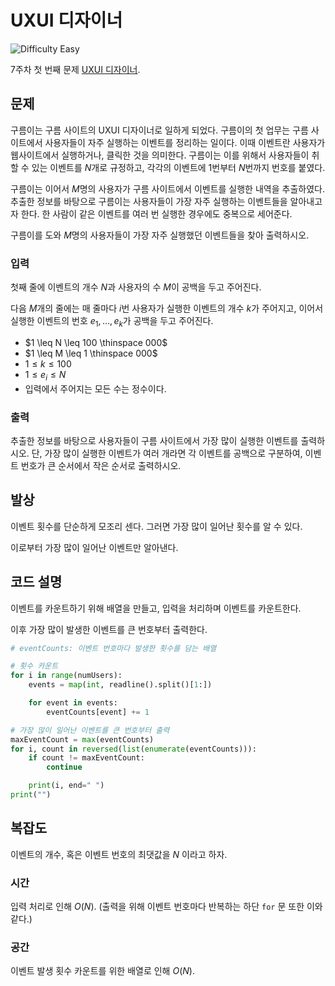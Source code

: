 # UXUI 디자이너

![Difficulty Easy](https://img.shields.io/badge/Difficulty-Easy-green)

7주차 첫 번째 문제 [UXUI 디자이너][problem].

[problem]: https://edu.goorm.io/learn/lecture/33428/%EC%95%8C%EA%B3%A0%EB%A6%AC%EC%A6%98-%EB%A8%BC%EB%8D%B0%EC%9D%B4-%EC%B1%8C%EB%A6%B0%EC%A7%80-%EC%8B%9C%EC%A6%8C1/lesson/1684540/7%EC%A3%BC%EC%B0%A8-%EB%AC%B8%EC%A0%9C-1-uxui-%EB%94%94%EC%9E%90%EC%9D%B4%EB%84%88



## 문제

구름이는 구름 사이트의 UXUI 디자이너로 일하게 되었다.
구름이의 첫 업무는 구름 사이트에서 사용자들이 자주 실행하는 이벤트를 정리하는 일이다.
이때 이벤트란 사용자가 웹사이트에서 실행하거나, 클릭한 것을 의미한다.
구름이는 이를 위해서 사용자들이 취할 수 있는 이벤트를 $N$개로 규정하고, 각각의 이벤트에 $1$번부터 $N$번까지 번호를 붙였다.

구름이는 이어서 $M$명의 사용자가 구름 사이트에서 이벤트를 실행한 내역을 추출하였다.
추출한 정보를 바탕으로 구름이는 사용자들이 가장 자주 실행하는 이벤트들을 알아내고자 한다.
한 사람이 같은 이벤트를 여러 번 실행한 경우에도 중복으로 세어준다.

구름이를 도와 $M$명의 사용자들이 가장 자주 실행했던 이벤트들을 찾아 출력하시오.

### 입력

첫째 줄에 이벤트의 개수 $N$과 사용자의 수 $M$이 공백을 두고 주어진다.

다음 $M$개의 줄에는 매 줄마다 $i$번 사용자가 실행한 이벤트의 개수 $k$가 주어지고, 이어서 실행한 이벤트의 번호 $e_1, \dots, e_k$가 공백을 두고 주어진다.

- $1 \leq N \leq 100 \thinspace 000$
- $1 \leq M \leq 1 \thinspace 000$
- $1 \leq k \leq 100$
- $1 \leq e_i \leq N$
- 입력에서 주어지는 모든 수는 정수이다.

### 출력

추출한 정보를 바탕으로 사용자들이 구름 사이트에서 가장 많이 실행한 이벤트를 출력하시오.
단, 가장 많이 실행한 이벤트가 여러 개라면 각 이벤트를 공백으로 구분하여, 이벤트 번호가 큰 순서에서 작은 순서로 출력하시오.



## 발상

이벤트 횟수를 단순하게 모조리 센다.
그러면 가장 많이 일어난 횟수를 알 수 있다.

이로부터 가장 많이 일어난 이벤트만 알아낸다.



## 코드 설명

이벤트를 카운트하기 위해 배열을 만들고, 입력을 처리하며 이벤트를 카운트한다.

이후 가장 많이 발생한 이벤트를 큰 번호부터 출력한다.

```python
# eventCounts: 이벤트 번호마다 발생한 횟수를 담는 배열

# 횟수 카운트
for i in range(numUsers):
    events = map(int, readline().split()[1:])

    for event in events:
        eventCounts[event] += 1

# 가장 많이 일어난 이벤트를 큰 번호부터 출력
maxEventCount = max(eventCounts)
for i, count in reversed(list(enumerate(eventCounts))):
    if count != maxEventCount:
        continue

    print(i, end=" ")
print("")
```


## 복잡도

이벤트의 개수, 혹은 이벤트 번호의 최댓값을 $N$ 이라고 하자.



### 시간

입력 처리로 인해 $O(N)$.
(출력을 위해 이벤트 번호마다 반복하는 하단 `for` 문 또한 이와 같다.)



### 공간

이벤트 발생 횟수 카운트를 위한 배열로 인해 $O(N)$.
